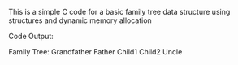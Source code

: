 This is a simple C code for a basic family tree data structure using structures and dynamic memory allocation

Code Output:

Family Tree:
Grandfather
  Father
    Child1
    Child2
  Uncle
